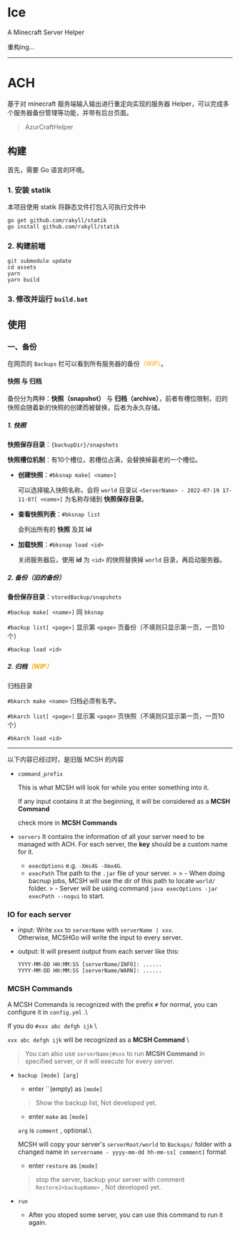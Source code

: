 # Ice

A Minecraft Server Helper

重构ing...

---

# ACH

基于对 minecraft 服务端输入输出进行重定向实现的服务器 Helper，可以完成多个服务器备份管理等功能，并带有后台页面。

> AzurCraftHelper

## 构建

首先，需要 Go 语言的环境。

### 1. 安装 statik

本项目使用 statik 将静态文件打包入可执行文件中

```shell
go get github.com/rakyll/statik
go install github.com/rakyll/statik
```


### 2. 构建前端

```shell
git submodule update
cd assets
yarn
yarn build
```

### 3. 修改并运行 `build.bat`



## 使用

### 一、备份

在网页的 `Backups` 栏可以看到所有服务器的备份<font color="orange">（WIP）</font>。

#### 快照 与 归档

备份分为两种：**快照（snapshot）** 与 **归档（archive）**，前者有槽位限制，旧的快照会随着新的快照的创建而被替换，后者为永久存储。

##### 1. 快照

**快照保存目录**：`{backupDir}/snapshots`

**快照槽位机制**：有10个槽位，若槽位占满，会替换掉最老的一个槽位。

- **创建快照**：`#bksnap make[ <name>]`

  可以选择输入快照名称，会将 `world` 目录以 `<ServerName> - 2022-07-19 17-11-07[ <name>]` 为名称存储到 **快照保存目录**。

- **查看快照列表**：`#bksnap list`

  会列出所有的 **快照** 及其 **id**

- **加载快照**：`#bksnap load <id>`

  关闭服务器后，使用 **id** 为 `<id>` 的快照替换掉 `world` 目录，再启动服务器。

##### 2. 备份（旧的备份）

**备份保存目录**：`storedBackup/snapshots`

`#backup make[ <name>]` 同 `bksnap`

`#backup list[ <page>]` 显示第 `<page>` 页备份（不填则只显示第一页，一页10个）

`#backup load <id>`

##### 2. 归档<font color="orange">（WIP）</font>

归档目录

`#bkarch make <name>` 归档必须有名字。

`#bkarch list[ <page>]` 显示第 `<page>` 页快照（不填则只显示第一页，一页10个）

`#bkarch load <id>`

---

以下内容已经过时，是旧版 MCSH 的内容

- `command_prefix`

    This is what MCSH will look for while you enter something into it.

    If any input contains it at the beginning, it will be considered as a **MCSH Command**

    check more in **MCSH Commands**

- `servers`
    It contains the information of all your server need to be managed with ACH.
    For each server, the **key** should be a custom name for it.

  - `execOptions`
        e.g. `-Xms4G -Xmx4G`.
  - `execPath`
        The path to the `.jar` file of your server.
        >
        > - When doing bacnup jobs, MCSH will use the dir of this path to locate `world/` folder.
        > - Server will be using command `java execOptions -jar execPath --nogui` to start.

### IO for each server

- input:
    Write `xxx` to `serverName` with `serverName | xxx`.\
    Otherwise, MCSHGo will write the input to every server.
- output:
    It will present output from each server like this:

    ```
    YYYY-MM-DD HH:MM:SS [serverName/INFO]: ......
    YYYY-MM-DD HH:MM:SS [serverName/WARN]: ......
    ```

### MCSH Commands

A MCSH Commands is recognized with the prefix `#` for normal, you can configure it in `config.yml` .\

If you do `#xxx abc defgh ijk` \

`xxx abc defgh ijk` will be recognized as a **MCSH Command** \

> You can also use `serverName|#xxx` to run **MCSH Command** in specified server, or it will execute for every server.

- `backup [mode] [arg]`

  - enter ``(empty) as `[mode]`

  > Show the backup list, Not developed yet.

  - enter `make` as `[mode]`

  `arg` is `comment` , optional.\

  MCSH will copy your server's `serverRoot/world` to `Backups/` folder with a changed name in `servername - yyyy-mm-dd hh-mm-ss[ comment]` format

  - enter  `restore` as `[mode]`

  > stop the server, backup your server with comment `Restore2<backupName>` , Not developed yet.

- `run`
  - After you stoped some server, you can use this command to run it again.
